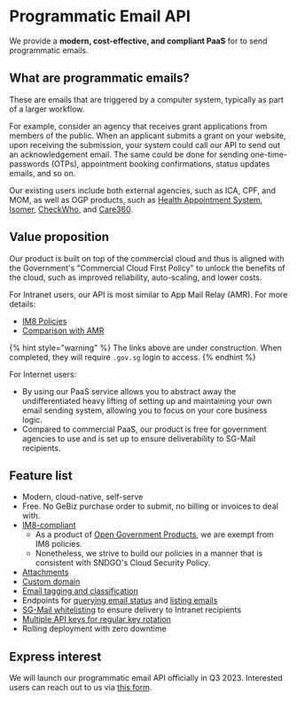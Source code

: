 # Programmatic Email API

We provide a **modern, cost-effective, and compliant PaaS** for to send programmatic emails.

## What are programmatic emails?

These are emails that are triggered by a computer system, typically as part of a larger workflow.

For example, consider an agency that receives grant applications from members of the public. When an applicant submits a grant on your website, upon receiving the submission, your system could call our API to send out an acknowledgement email. The same could be done for sending one-time-passwords (OTPs), appointment booking confirmations, status updates emails, and so on.

Our existing users include both external agencies, such as ICA, CPF, and MOM, as well as OGP products, such as [Health Appointment System](https://book.health.gov.sg/), [Isomer](https://www.isomer.gov.sg/), [CheckWho](https://checkwho.gov.sg/login), and [Care360](https://care360.health.gov.sg/login).

## Value proposition

Our product is built on top of the commercial cloud and thus is aligned with the Government's "Commercial Cloud First Policy" to unlock the benefits of the cloud, such as improved reliability, auto-scaling, and lower costs.

For Intranet users, our API is most similar to App Mail Relay (AMR). For more details:

- [IM8 Policies](../overview/im8-policies.md)
- [Comparison with AMR](./comparison-with-amr.md)

{% hint style="warning" %}
The links above are under construction. When completed, they will require `.gov.sg` login to access.
{% endhint %}

For Internet users:

- By using our PaaS service allows you to abstract away the undifferentiated heavy lifting of setting up and maintaining your own email sending system, allowing you to focus on your core business logic.
- Compared to commercial PaaS, our product is free for government agencies to use and is set up to ensure deliverability to SG-Mail recipients.

## Feature list

- Modern, cloud-native, self-serve
- Free. No GeBiz purchase order to submit, no billing or invoices to deal with.
- [IM8-compliant](../overview/im8-policies.md)
  - As a product of [Open Government Products](https://www.open.gov.sg/), we are exempt from IM8 policies.
  - Nonetheless, we strive to build our policies in a manner that is consistent with SNDGO's Cloud Security Policy.
- [Attachments](./email-sending-api/attachments.md)
- [Custom domain](./custom-domain-setup.md)
- [Email tagging and classification](./email-sending-api/email-tagging-and-classification.md)
- Endpoints for [querying email status](./email-status-api.md) and [listing emails](./email-list-api.md)
- [SG-Mail whitelisting](./sg-mail-whitelisting.md) to ensure delivery to Intranet recipients
- [Multiple API keys for regular key rotation](../api-key-management/README.md)
- Rolling deployment with zero downtime

## Express interest

We will launch our programmatic email API officially in Q3 2023. Interested users can reach out to us via [this form](https://go.gov.sg/postmanp-api-wogict).
